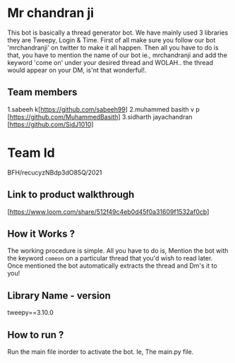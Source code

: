 # Mr chandran ji
This bot is basically a thread generator bot.  We have mainly used 3 libraries they are Tweepy, Login & Time. First of all make sure you follow our bot 'mrchandranji' on twitter to make it all 
happen. Then all you have to do is that, you have to mention the name of our bot ie., mrchandranji and add the keyword 'come on' under your desired thread and WOLAH.. the thread would appear on your DM, is'nt that wonderful!.
## Team members 
1.sabeeh k[https://github.com/sabeeh99]
2.muhammed basith v p [https://github.com/MuhammedBasith]
3.sidharth jayachandran [https://github.com/SidJ1010]
# Team Id
BFH/recucyzNBdp3dO85Q/2021
## Link to product walkthrough
[https://www.loom.com/share/512f49c4eb0d45f0a31609f1532af0cb]
## How it Works ?
The working procedure is simple. All you have to do is, Mention the bot with the keyword
`comeon` on a particular thread that you'd wish to read later. Once mentioned the bot
automatically extracts the thread and Dm's it to you!
## Library Name - version
tweepy==3.10.0
## How to run ?
Run the main file inorder to activate the bot.
Ie, The main.py file.


